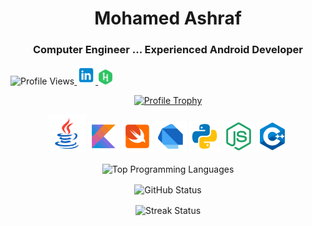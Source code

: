 <h1 align="center">Mohamed Ashraf</h1>
<h3 align="center">Computer Engineer ... Experienced Android Developer</h3>


<p align="left">
  <img src="https://komarev.com/ghpvc/?username=mohamedXashraf&label=Profile%20views&color=0e75b6&style=flat" alt="Profile Views" /><a href="https://linkedin.com/in/coderbot">
    <img src="https://github.com/mohamedXashraf/mohamedXashraf/blob/main/linkedin.png" alt="LinkedIn" width="30" height="30" />
  </a><a href="https://www.hackerrank.com/coderbot1010">
    <img src="https://github.com/mohamedXashraf/mohamedXashraf/blob/main/hackerrank.png" alt="HackerRank" width="24" height="24" />
  </a>
</p>


<p align="center">
  <a href="https://github.com/ryo-ma/github-profile-trophy">
    <img src="https://github-profile-trophy.vercel.app/?username=mohamedXashraf" alt="Profile Trophy" />
  </a>
</p>



<p align="center">
  <img src="https://github.com/mohamedXashraf/mohamedXashraf/blob/main/java.png" alt="Java" width="60" height="60" /> 
  <img src="https://github.com/mohamedXashraf/mohamedXashraf/blob/main/kotlin.png" alt="Kotlin" width="50" height="50" /> 
  <img src="https://github.com/mohamedXashraf/mohamedXashraf/blob/main/swift.png" alt="Swift" width="50" height="50" /> 
  <img src="https://github.com/mohamedXashraf/mohamedXashraf/blob/main/dart.png" alt="Dart" width="50" height="50" /> 
  <img src="https://github.com/mohamedXashraf/mohamedXashraf/blob/main/python.png" alt="Python" width="50" height="50" /> 
  <img src="https://github.com/mohamedXashraf/mohamedXashraf/blob/main/nodejs.png" alt="NodeJS" width="50" height="50" /> 
  <img src="https://github.com/mohamedXashraf/mohamedXashraf/blob/main/cpp.png" alt="C++" width="50" height="50" /> 
</p>



<p align="center">
  <img align="center" src="https://github-readme-stats.vercel.app/api/top-langs?username=mohamedXashraf&show_icons=true&locale=en&layout=compact" alt="Top Programming Languages" />
</p>


<p align="center">
  <img align="center" src="https://github-readme-stats.vercel.app/api?username=mohamedXashraf&show_icons=true&locale=en" alt="GitHub Status" />
</p>


<p align="center">
  <img align="center" src="https://github-readme-streak-stats.herokuapp.com/?user=mohamedXashraf&" alt="Streak Status" />
</p>
